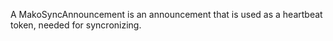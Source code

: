 A MakoSyncAnnouncement is an announcement that is used as a heartbeat token, needed for syncronizing.
